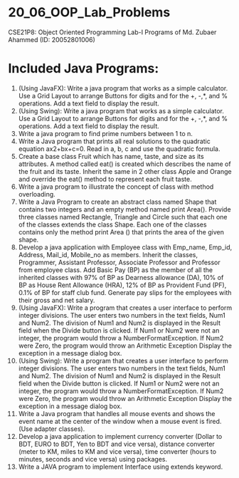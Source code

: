 # 20_06_OOP_Lab_Problems
CSE21P8: Object Oriented Programming Lab-I Programs of Md. Zubaer Ahammed (ID: 20052801006)

# Included Java Programs:
01. (Using JavaFX): Write a java program that works as a simple calculator. Use a Grid Layout to arrange Buttons for digits and for the +, -,*, and % operations. Add a text field to display the result.	
01. (Using Swing): Write a java program that works as a simple calculator. Use a Grid Layout to arrange Buttons for digits and for the +, -,*, and % operations. Add a text field to display the result.	
02. Write a java program to find prime numbers between 1 to n.	
03. Write a Java program that prints all real solutions to the quadratic equation ax2+bx+c=0. Read in a, b, c and use the quadratic formula.
04. Create a base class Fruit which has name, taste, and size as its attributes. A method called eat() is created which describes the name of the fruit and its taste. Inherit the same in 2 other class Apple and Orange and override the eat() method to represent each fruit taste.
05. Write a java program to illustrate the concept of class with method overloading.	
06. Write a Java Program to create an abstract class named Shape that contains two integers and an empty method named print Area(). Provide three classes named Rectangle, Triangle and Circle such that each one of the classes extends the class Shape. Each one of the classes contains only the method print Area () that prints the area of the given shape.	
07. Develop a java application with Employee class with Emp_name, Emp_id, Address, Mail_id, Mobile_no as members. Inherit the classes, Programmer, Assistant Professor, Associate Professor and Professor from employee class. Add Basic Pay (BP) as the member of all the inherited classes with 97% of BP as Dearness allowance (DA), 10% of BP as House Rent Allowance (HRA), 12% of BP as Provident Fund (PF), 0.1% of BP for staff club fund. Generate pay slips for the employees with their gross and net salary.	
08. (Using JavaFX): Write a program that creates a user interface to perform integer divisions. The user enters two numbers in the text fields, Num1 and Num2. The division of Num1 and Num2 is displayed in the Result field when the Divide button is clicked. If Num1 or Num2 were not an integer, the program would throw a NumberFormatException. If Num2 were Zero, the program would throw an Arithmetic Exception Display the exception in a message dialog box.	
08. (Using Swing): Write a program that creates a user interface to perform integer divisions. The user enters two numbers in the text fields, Num1 and Num2. The division of Num1 and Num2 is displayed in the Result field when the Divide button is clicked. If Num1 or Num2 were not an integer, the program would throw a NumberFormatException. If Num2 were Zero, the program would throw an Arithmetic Exception Display the exception in a message dialog box.	
09. Write a Java program that handles all mouse events and shows the event name at the center of the window when a mouse event is fired. (Use adapter classes).	
10. Develop a java application to implement currency converter (Dollar to BDT, EURO to BDT, Yen to BDT and vice versa), distance converter (meter to KM, miles to KM and vice versa), time converter (hours to minutes, seconds and vice versa) using packages.	
11. Write a JAVA program to implement Interface using extends keyword.	



